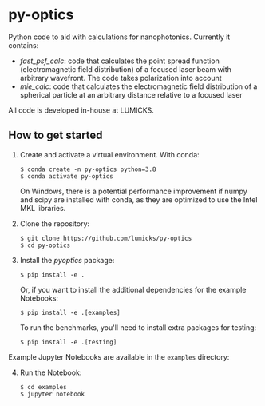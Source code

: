 # py-optics

Python code to aid with calculations for nanophotonics. Currently it contains:

- *fast_psf_calc*: code that calculates the point spread function (electromagnetic field distribution) of a focused laser beam with arbitrary wavefront. The code takes polarization into account
- *mie_calc*: code that calculates the electromagnetic field distribution of a spherical particle at an arbitrary distance relative to a focused laser

All code is developed in-house at LUMICKS.


## How to get started

1. Create and activate a virtual environment. With conda:

       $ conda create -n py-optics python=3.8
       $ conda activate py-optics
   
   On Windows, there is a potential performance improvement if numpy and scipy are installed with conda, as they are optimized to use the Intel MKL libraries.

2. Clone the repository:

       $ git clone https://github.com/lumicks/py-optics
       $ cd py-optics

3. Install the *pyoptics* package:

       $ pip install -e .

   Or, if you want to install the additional dependencies for the example Notebooks:

       $ pip install -e .[examples]
   
   To run the benchmarks, you'll need to install extra packages for testing:
   
	   $ pip install -e .[testing]

Example Jupyter Notebooks are available in the `examples` directory:

4. Run the Notebook:

       $ cd examples
       $ jupyter notebook

